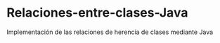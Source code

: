 # Relaciones-entre-clases-Java
Implementación de las relaciones de herencia de clases mediante Java
